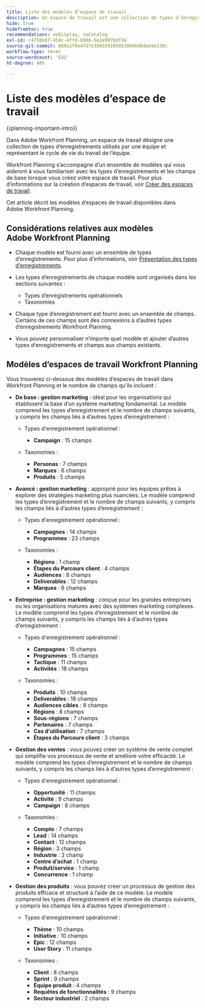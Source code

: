 ```yaml
---
title: Liste des modèles d’espace de travail
description: Un espace de travail est une collection de types d’enregistrements utilisés par une équipe et représente le cycle de vie du travail de l’équipe. Adobe Workfront Planning s’accompagne d’un ensemble de modèles qui vous aideront à vous familiariser avec les types d’enregistrements et les champs de base lorsque vous créez votre espace de travail.
hide: true
hidefromtoc: true
recommendations: noDisplay, noCatalog
exl-id: c4758b87-45dc-4ffd-b086-5e2e907bdf34
source-git-commit: 869a1f9e4fd7e3b65591050530b96d6dae9e230c
workflow-type: tm+mt
source-wordcount: '531'
ht-degree: 48%

---
```


<!--update the metadata with real information when making this available in TOC and in the left nav:
---
title: List of available workspace templates
description: You can use templates to create workspaces. This article provides a list of available workspace templates
hidefromtoc: yes
hide: yes
author: Alina
feature: Work Management
role: User
---

-->

# Liste des modèles d’espace de travail

{{planning-important-intro}}

Dans Adobe Workfront Planning, un espace de travail désigne une collection de types d’enregistrements utilisés par une équipe et représentant le cycle de vie du travail de l’équipe.

Workfront Planning s’accompagne d’un ensemble de modèles qui vous aideront à vous familiariser avec les types d’enregistrements et les champs de base lorsque vous créez votre espace de travail. Pour plus d’informations sur la création d’espaces de travail, voir [Créer des espaces de travail](/help/quicksilver/planning/architecture/create-workspaces.md).

Cet article décrit les modèles d’espaces de travail disponibles dans Adobe Workfront Planning.

## Considérations relatives aux modèles Adobe Workfront Planning

* Chaque modèle est fourni avec un ensemble de types d’enregistrements. Pour plus d’informations, voir [Présentation des types d’enregistrements](/help/quicksilver/planning/architecture/overview-of-record-types.md).
* Les types d’enregistrements de chaque modèle sont organisés dans les sections suivantes :

   * Types d’enregistrements opérationnels
   * Taxonomies
* Chaque type d’enregistrement est fourni avec un ensemble de champs. Certains de ces champs sont des connexions à d’autres types d’enregistrements Workfront Planning.
* Vous pouvez personnaliser n’importe quel modèle et ajouter d’autres types d’enregistrements et champs aux champs existants.

<!-- I modeled this article by the "List of available Blueprints" and that articles does not have an Access area

## Access requirements

You must have the following: 

<table style="table-layout:auto">
 <col>
 </col>
 <col>
 </col>
 <tbody>
  <tr>
   <td role="rowheader"><p>Adobe Workfront plan*</p></td>
   <td>
<p>Any</p>
<!--the above is only for closed beta; when going to GA - activate the following plans:    
<p>Current plan: Prime and Ultimate</p>
<p>Legacy plan: Enterprise</p>->
   </td>
  </tr>
  <tr>
   <td role="rowheader"><p>Adobe Workfront license*</p></td>
   <td>
   <p>Any</p> 
  <p>For more information, see <a href="../../administration-and-setup/add-users/access-levels-and-object-permissions/wf-licenses.md" class="MCXref xref">Adobe Workfront licenses overview</a>.</p> </td>
  </tr>
  <tr>
   <td role="rowheader"><p>Product</p></td>
   <td>
   <p> Adobe Workfront</p> </td>
  </tr>
  <tr>
   <td role="rowheader">Access level*</td>
   <td> <p>Any</p>  
</td>
  </tr>
<tr>
   <td role="rowheader">Layout template</td>
   <td> <p>Your system administrator must add the Planning area in your layout template. </p>  
</td>
  </tr>
 </tbody>
</table>

>[!NOTE]
>
>*If you don't have access, ask your Workfront administrator if they set additional restrictions in your access level. For information on how a Workfront administrator can change your access level, see [Create or modify custom access levels](/help/quicksilver/administration-and-setup/add-users/configure-and-grant-access/create-modify-access-levels.md).

-->

## Modèles d’espaces de travail Workfront Planning

Vous trouverez ci-dessous des modèles d’espaces de travail dans Workfront Planning et le nombre de champs qu’ils incluent :

* **De base : gestion marketing** : idéal pour les organisations qui établissent la base d’un système marketing fondamental. Le modèle comprend les types d’enregistrement et le nombre de champs suivants, y compris les champs liés à d’autres types d’enregistrement :

   * Types d&#39;enregistrement opérationnel :

      * **Campaign** : 15 champs
   * Taxonomies :

      * **Personas** : 7 champs
      * **Marques** : 6 champs
      * **Produits** : 5 champs

* **Avancé : gestion marketing** : approprié pour les équipes prêtes à explorer des stratégies marketing plus nuancées. Le modèle comprend les types d’enregistrement et le nombre de champs suivants, y compris les champs liés à d’autres types d’enregistrement :

   * Types d&#39;enregistrement opérationnel :

      * **Campagnes** : 14 champs
      * **Programmes** : 23 champs

   * Taxonomies :
      * **Régions** : 1 champ
      * **Étapes du Parcours client** : 4 champs
      * **Audiences** : 8 champs
      * **Deliverables** : 12 champs
      * **Marques** : 6 champs

* **Entreprise : gestion marketing** : conçue pour les grandes entreprises ou les organisations matures avec des systèmes marketing complexes. Le modèle comprend les types d’enregistrement et le nombre de champs suivants, y compris les champs liés à d’autres types d’enregistrement :

   * Types d&#39;enregistrement opérationnel :

      * **Campagnes** : 15 champs
      * **Programmes** : 15 champs
      * **Tactique** : 11 champs
      * **Activités** : 18 champs

   * Taxonomies :

      * **Produits** : 10 champs
      * **Deliverables** : 18 champs
      * **Audiences cibles** : 8 champs
      * **Régions** : 8 champs
      * **Sous-régions** : 7 champs
      * **Partenaires** : 7 champs
      * **Cas d’utilisation** : 7 champs
      * **Étapes du Parcours client** : 3 champs

* **Gestion des ventes** : vous pouvez créer un système de vente complet qui simplifie vos processus de vente et améliore votre efficacité. Le modèle comprend les types d’enregistrement et le nombre de champs suivants, y compris les champs liés à d’autres types d’enregistrement :

   * Types d&#39;enregistrement opérationnel :

      * **Opportunité** : 11 champs
      * **Activité** : 9 champs
      * **Campaign** : 8 champs
   * Taxonomies :
      * **Compte** : 7 champs
      * **Lead** : 14 champs
      * **Contact** : 12 champs
      * **Région** : 3 champs
      * **Industrie** : 2 champ
      * **Centre d’achat** : 1 champ
      * **Produit/service** : 1 champ
      * **Concurrence** : 1 champ

* **Gestion des produits** : vous pouvez créer un processus de gestion des produits efficace et structuré à l’aide de ce modèle. Le modèle comprend les types d’enregistrement et le nombre de champs suivants, y compris les champs liés à d’autres types d’enregistrement :

   * Types d&#39;enregistrement opérationnel :

      * **Thème** : 10 champs
      * **Initiative** : 10 champs
      * **Epic** : 12 champs
      * **User Story** : 11 champs

   * Taxonomies :

      * **Client** : 8 champs
      * **Sprint** : 9 champs
      * **Équipe produit** : 4 champs
      * **Requêtes de fonctionnalités** : 9 champs
      * **Secteur industriel** : 2 champs
